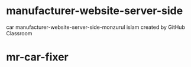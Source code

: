 # manufacturer-website-server-side
car manufacturer-website-server-side-monzurul islam created by GitHub Classroom
# mr-car-fixer
